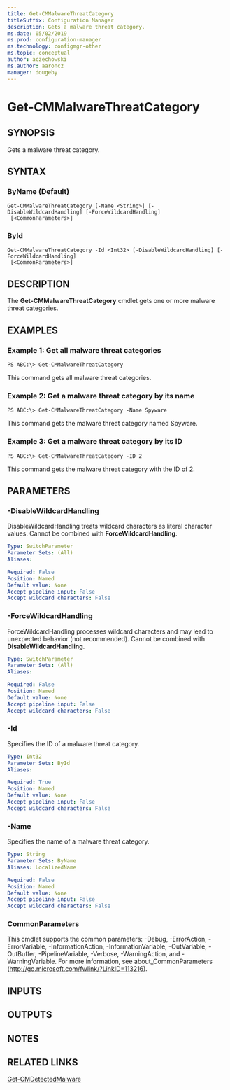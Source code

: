 ```yaml
---
title: Get-CMMalwareThreatCategory
titleSuffix: Configuration Manager
description: Gets a malware threat category.
ms.date: 05/02/2019
ms.prod: configuration-manager
ms.technology: configmgr-other
ms.topic: conceptual
author: aczechowski
ms.author: aaroncz
manager: dougeby
---
```


# Get-CMMalwareThreatCategory

## SYNOPSIS
Gets a malware threat category.

## SYNTAX

### ByName (Default)
```
Get-CMMalwareThreatCategory [-Name <String>] [-DisableWildcardHandling] [-ForceWildcardHandling]
 [<CommonParameters>]
```

### ById
```
Get-CMMalwareThreatCategory -Id <Int32> [-DisableWildcardHandling] [-ForceWildcardHandling]
 [<CommonParameters>]
```

## DESCRIPTION
The **Get-CMMalwareThreatCategory** cmdlet gets one or more malware threat categories.

## EXAMPLES

### Example 1: Get all malware threat categories
```
PS ABC:\> Get-CMMalwareThreatCategory
```

This command gets all malware threat categories.

### Example 2: Get a malware threat category by its name
```
PS ABC:\> Get-CMMalwareThreatCategory -Name Spyware
```

This command gets the malware threat category named Spyware.

### Example 3: Get a malware threat category by its ID
```
PS ABC:\> Get-CMMalwareThreatCategory -ID 2
```

This command gets the malware threat category with the ID of 2.

## PARAMETERS

### -DisableWildcardHandling
DisableWildcardHandling treats wildcard characters as literal character values. Cannot be combined with **ForceWildcardHandling**.

```yaml
Type: SwitchParameter
Parameter Sets: (All)
Aliases: 

Required: False
Position: Named
Default value: None
Accept pipeline input: False
Accept wildcard characters: False
```

### -ForceWildcardHandling
ForceWildcardHandling processes wildcard characters and may lead to unexpected behavior (not recommended). Cannot be combined with **DisableWildcardHandling**.

```yaml
Type: SwitchParameter
Parameter Sets: (All)
Aliases: 

Required: False
Position: Named
Default value: None
Accept pipeline input: False
Accept wildcard characters: False
```

### -Id
Specifies the ID of a malware threat category.

```yaml
Type: Int32
Parameter Sets: ById
Aliases: 

Required: True
Position: Named
Default value: None
Accept pipeline input: False
Accept wildcard characters: False
```

### -Name
Specifies the name of a malware threat category.

```yaml
Type: String
Parameter Sets: ByName
Aliases: LocalizedName

Required: False
Position: Named
Default value: None
Accept pipeline input: False
Accept wildcard characters: False
```

### CommonParameters
This cmdlet supports the common parameters: -Debug, -ErrorAction, -ErrorVariable, -InformationAction, -InformationVariable, -OutVariable, -OutBuffer, -PipelineVariable, -Verbose, -WarningAction, and -WarningVariable. For more information, see about_CommonParameters (http://go.microsoft.com/fwlink/?LinkID=113216).

## INPUTS

## OUTPUTS

## NOTES

## RELATED LINKS

[Get-CMDetectedMalware](Get-CMDetectedMalware.md)
